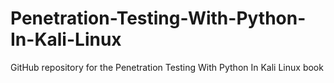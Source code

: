 # Penetration-Testing-With-Python-In-Kali-Linux
GitHub repository for the Penetration Testing With Python In Kali Linux book
